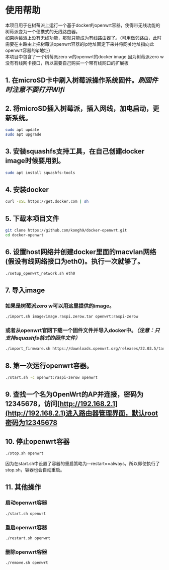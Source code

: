 # 使用帮助

本项目用于在树莓派上运行一个基于docker的openwrt容器，使得带无线功能的树莓派变为一个便携式的无线路由器。  
如果树莓派上没有无线功能，那就只能成为有线路由器了。（可用做旁路由，此时需要在主路由上把树莓派openwrt容器的ip地址固定下来并将网关地址指向此openwrt容器的ip地址）  
本项目中包含了一个树莓派zero w的openwrt的docker image.因为树莓派zero w没有有线网卡接口，所以需要自己购买一个带有线网口的扩展板  

## 1. 在microSD卡中刷入树莓派操作系统固件。***刷固件时注意不要打开Wifi***   
## 2. 将microSD插入树莓派，插入网线，加电启动，更新系统。 
```Bash
sudo apt update
sudo apt upgrade
```
## 3. 安装squashfs支持工具，在自己创建docker image时候要用到。  
```Bash
sudo apt install squashfs-tools
```
## 4. 安装docker  
```Bash
curl -sSL https://get.docker.com | sh
```

## 5. 下载本项目文件
```Bash
git clone https://github.com/kongh9/docker-openwrt.git
cd docker-openwrt
```

## 6. 设置host网络并创建docker里面的macvlan网络(假设有线网络接口为eth0)。**执行一次就够了。**  
```Bash
./setup_openwrt_network.sh eth0
```
## 7. 导入image  
### 如果是树莓派zero w可以用这里提供的image。  
```Bash
./import.sh image/image.raspi.zerow.tar openwrt:raspi-zerow
```
### 或者从openwrt官网下载一个固件文件并导入docker中。***（注意：只支持squashfs格式的固件文件）***  
```Bash
./import_firmware.sh https://downloads.openwrt.org/releases/22.03.5/targets/bcm27xx/bcm2708/openwrt-22.03.5-bcm27xx-bcm2708-rpi-squashfs-factory.img.gz openwrt:raspi-zerow
```
## 8. 第一次运行openwrt容器。  
```Bash
./start.sh -c openwrt:raspi-zerow openwrt
```
## 9. 查找一个名为OpenWrt的AP并连接，密码为12345678，访问[http://192.168.2.1](http://192.168.2.1)进入路由器管理界面，默认root密码为12345678    

## 10. 停止openwrt容器  
```Bash
./stop.sh openwrt
```
因为在start.sh中设置了容器的重启策略为--restart==always，所以即使执行了stop.sh，容器也会自动重启。  

## 11. 其他操作  
### 启动openwrt容器  
```Bash
./start.sh openwrt
```
### 重启openwrt容器  
```Bash
./restart.sh openwrt
```
### 删除openwrt容器  
```Bash
./remove.sh openwrt
```
